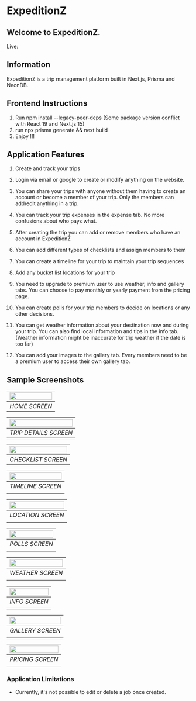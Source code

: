 # ExpeditionZ

## Welcome to ExpeditionZ.

Live:

## Information

ExpeditionZ is a trip management platform built in Next.js, Prisma and NeonDB.

## Frontend Instructions

1. Run npm install --legacy-peer-deps (Some package version conflict with React 19 and Next.js 15)
2. run npx prisma generate && next build
3. Enjoy !!!

## Application Features

1. Create and track your trips

2. Login via email or google to create or modify anything on the website.

3. You can share your trips with anyone without them having to create an account or become a member of your trip. Only the members can add/edit anything in a trip.

4. You can track your trip expenses in the expense tab. No more confusions about who pays what.

5. After creating the trip you can add or remove members who have an account in ExpeditionZ

6. You can add different types of checklists and assign members to them

7. You can create a timeline for your trip to maintain your trip sequences

8. Add any bucket list locations for your trip

9. You need to upgrade to premium user to use weather, info and gallery tabs. You can choose to pay monthly or yearly payment from the pricing page.

10. You can create polls for your trip members to decide on locations or any other decisions.

11. You can get weather information about your destination now and during your trip. You can also find local information and tips in the info tab.
    (Weather information might be inaccurate for trip weather if the date is too far)

12. You can add your images to the gallery tab. Every members need to be a premium user to access their own gallery tab.

## Sample Screenshots

| <img src="https://github.com/user-attachments/assets/d7a5f99a-4b2d-4198-84b2-f3cfb169e20d" width=100% height=100%> |
| :----------------------------------------------------------------------------------------------------------------: |
|                                                   _HOME SCREEN_                                                    |

| <img src="https://github.com/user-attachments/assets/c2d6cf9a-54f2-4285-bb73-235acf6b54a0" width=100% height=100%> |
| :----------------------------------------------------------------------------------------------------------------: |
|                                               _TRIP DETAILS SCREEN_                                                |

| <img src="https://github.com/user-attachments/assets/ce4dc295-01a8-467a-8dfb-81d4b689706f" width=100% height=100%> |
| :----------------------------------------------------------------------------------------------------------------: |
|                                                 _CHECKLIST SCREEN_                                                 |

| <img src="https://github.com/user-attachments/assets/fa1ca958-5034-4473-8715-2fed5d6649b3" width=100% height=100%> |
| :----------------------------------------------------------------------------------------------------------------: |
|                                                 _TIMELINE SCREEN_                                                  |
|                                                                                                                    |

| <img src="https://github.com/user-attachments/assets/edb6db0c-7ef9-4578-8b5b-ddf018c4faac" width=100% height=100%> |
| :----------------------------------------------------------------------------------------------------------------: |
|                                                 _LOCATION SCREEN_                                                  |
|                                                                                                                    |

| <img src="https://github.com/user-attachments/assets/0ce707d0-6798-4ad7-b98a-cc473a30cf1b" width=100% height=100%> |
| :----------------------------------------------------------------------------------------------------------------: |
|                                                   _POLLS SCREEN_                                                   |
|                                                                                                                    |

| <img src="https://github.com/user-attachments/assets/01482619-e148-48b5-a808-10156290b57e" width=100% height=100%> |
| :----------------------------------------------------------------------------------------------------------------: |
|                                                  _WEATHER SCREEN_                                                  |
|                                                                                                                    |

| <img src="https://github.com/user-attachments/assets/910ad637-f651-4b0c-8478-98db55b7e4c6" width=100% height=100%> |
| :----------------------------------------------------------------------------------------------------------------: |
|                                                   _INFO SCREEN_                                                    |
|                                                                                                                    |

| <img src="https://github.com/user-attachments/assets/3ac52059-c280-4bf3-9bae-508ac64571e8" width=100% height=100%> |
| :----------------------------------------------------------------------------------------------------------------: |
|                                                  _GALLERY SCREEN_                                                  |
|                                                                                                                    |

| <img src="https://github.com/user-attachments/assets/ad443642-9966-43ee-b9cb-cb2c0f16ac66" width=100% height=100%> |
| :----------------------------------------------------------------------------------------------------------------: |
|                                                  _PRICING SCREEN_                                                  |
|                                                                                                                    |

### Application Limitations

- Currently, it's not possible to edit or delete a job once created.
